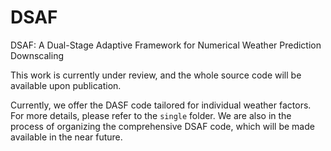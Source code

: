# DSAF
DSAF: A Dual-Stage Adaptive Framework for Numerical Weather Prediction Downscaling

This work is currently under review, and the whole source code will be available upon publication. 

Currently, we offer the DASF code tailored for individual weather factors. For more details, please refer to the `single` folder. We are also in the process of organizing the comprehensive DSAF code, which will be made available in the near future.
